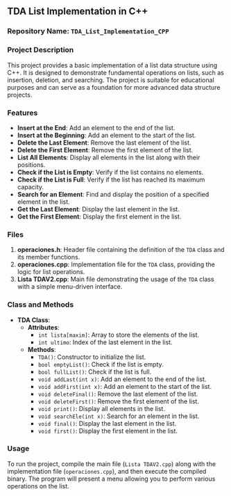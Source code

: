 ## TDA List Implementation in C++

### Repository Name: `TDA_List_Implementation_CPP`

### Project Description

This project provides a basic implementation of a list data structure using C++. It is designed to demonstrate fundamental operations on lists, such as insertion, deletion, and searching. The project is suitable for educational purposes and can serve as a foundation for more advanced data structure projects.

### Features

-   **Insert at the End**: Add an element to the end of the list.
-   **Insert at the Beginning**: Add an element to the start of the list.
-   **Delete the Last Element**: Remove the last element of the list.
-   **Delete the First Element**: Remove the first element of the list.
-   **List All Elements**: Display all elements in the list along with their positions.
-   **Check if the List is Empty**: Verify if the list contains no elements.
-   **Check if the List is Full**: Verify if the list has reached its maximum capacity.
-   **Search for an Element**: Find and display the position of a specified element in the list.
-   **Get the Last Element**: Display the last element in the list.
-   **Get the First Element**: Display the first element in the list.

### Files

1.  **operaciones.h**: Header file containing the definition of the `TDA` class and its member functions.
2.  **operaciones.cpp**: Implementation file for the `TDA` class, providing the logic for list operations.
3.  **Lista TDAV2.cpp**: Main file demonstrating the usage of the `TDA` class with a simple menu-driven interface.

### Class and Methods

-   **TDA Class**:
    -   **Attributes**:
        -   `int lista[maxim]`: Array to store the elements of the list.
        -   `int ultimo`: Index of the last element in the list.
    -   **Methods**:
        -   `TDA()`: Constructor to initialize the list.
        -   `bool emptyList()`: Check if the list is empty.
        -   `bool fullList()`: Check if the list is full.
        -   `void addLast(int x)`: Add an element to the end of the list.
        -   `void addFirst(int x)`: Add an element to the start of the list.
        -   `void deleteFinal()`: Remove the last element of the list.
        -   `void deleteFirst()`: Remove the first element of the list.
        -   `void print()`: Display all elements in the list.
        -   `void searchEle(int x)`: Search for an element in the list.
        -   `void final()`: Display the last element in the list.
        -   `void first()`: Display the first element in the list.

### Usage

To run the project, compile the main file (`Lista TDAV2.cpp`) along with the implementation file (`operaciones.cpp`), and then execute the compiled binary. The program will present a menu allowing you to perform various operations on the list.